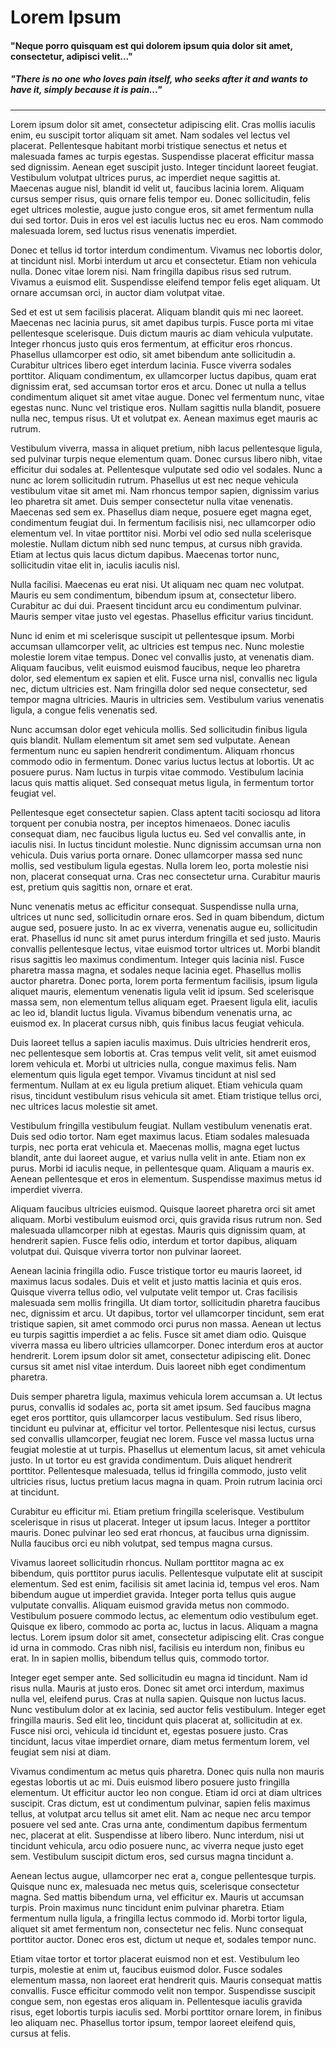# Lorem Ipsum

#### "Neque porro quisquam est qui dolorem ipsum quia dolor sit amet, consectetur, adipisci velit..."

##### "There is no one who loves pain itself, who seeks after it and wants to have it, simply because it is pain..."

------

Lorem ipsum dolor sit amet, consectetur adipiscing elit. Cras mollis iaculis enim, eu suscipit tortor aliquam sit amet. Nam sodales vel lectus vel placerat. Pellentesque habitant morbi tristique senectus et netus et malesuada fames ac turpis egestas. Suspendisse placerat efficitur massa sed dignissim. Aenean eget suscipit justo. Integer tincidunt laoreet feugiat. Vestibulum volutpat ultrices purus, ac imperdiet neque sagittis at. Maecenas augue nisl, blandit id velit ut, faucibus lacinia lorem. Aliquam cursus semper risus, quis ornare felis tempor eu. Donec sollicitudin, felis eget ultrices molestie, augue justo congue eros, sit amet fermentum nulla dui sed tortor. Duis in eros vel est iaculis luctus nec eu eros. Nam commodo malesuada lorem, sed luctus risus venenatis imperdiet.

Donec et tellus id tortor interdum condimentum. Vivamus nec lobortis dolor, at tincidunt nisl. Morbi interdum ut arcu et consectetur. Etiam non vehicula nulla. Donec vitae lorem nisi. Nam fringilla dapibus risus sed rutrum. Vivamus a euismod elit. Suspendisse eleifend tempor felis eget aliquam. Ut ornare accumsan orci, in auctor diam volutpat vitae.

Sed et est ut sem facilisis placerat. Aliquam blandit quis mi nec laoreet. Maecenas nec lacinia purus, sit amet dapibus turpis. Fusce porta mi vitae pellentesque scelerisque. Duis dictum mauris ac diam vehicula vulputate. Integer rhoncus justo quis eros fermentum, at efficitur eros rhoncus. Phasellus ullamcorper est odio, sit amet bibendum ante sollicitudin a. Curabitur ultrices libero eget interdum lacinia. Fusce viverra sodales porttitor. Aliquam condimentum, ex ullamcorper luctus dapibus, quam erat dignissim erat, sed accumsan tortor eros et arcu. Donec ut nulla a tellus condimentum aliquet sit amet vitae augue. Donec vel fermentum nunc, vitae egestas nunc. Nunc vel tristique eros. Nullam sagittis nulla blandit, posuere nulla nec, tempus risus. Ut et volutpat ex. Aenean maximus eget mauris ac rutrum.

Vestibulum viverra, massa in aliquet pretium, nibh lacus pellentesque ligula, sed pulvinar turpis neque elementum quam. Donec cursus libero nibh, vitae efficitur dui sodales at. Pellentesque vulputate sed odio vel sodales. Nunc a nunc ac lorem sollicitudin rutrum. Phasellus ut est nec neque vehicula vestibulum vitae sit amet mi. Nam rhoncus tempor sapien, dignissim varius leo pharetra sit amet. Duis semper consectetur nulla vitae venenatis. Maecenas sed sem ex. Phasellus diam neque, posuere eget magna eget, condimentum feugiat dui. In fermentum facilisis nisi, nec ullamcorper odio elementum vel. In vitae porttitor nisi. Morbi vel odio sed nulla scelerisque molestie. Nullam dictum nibh sed nunc tempus, at cursus nibh gravida. Etiam at lectus quis lacus dictum dapibus. Maecenas tortor nunc, sollicitudin vitae elit in, iaculis iaculis nisl.

Nulla facilisi. Maecenas eu erat nisi. Ut aliquam nec quam nec volutpat. Mauris eu sem condimentum, bibendum ipsum at, consectetur libero. Curabitur ac dui dui. Praesent tincidunt arcu eu condimentum pulvinar. Mauris semper vitae justo vel egestas. Phasellus efficitur varius tincidunt.

Nunc id enim et mi scelerisque suscipit ut pellentesque ipsum. Morbi accumsan ullamcorper velit, ac ultricies est tempus nec. Nunc molestie molestie lorem vitae tempus. Donec vel convallis justo, at venenatis diam. Aliquam faucibus, velit euismod euismod faucibus, neque leo pharetra dolor, sed elementum ex sapien et elit. Fusce urna nisl, convallis nec ligula nec, dictum ultricies est. Nam fringilla dolor sed neque consectetur, sed tempor magna ultricies. Mauris in ultricies sem. Vestibulum varius venenatis ligula, a congue felis venenatis sed.

Nunc accumsan dolor eget vehicula mollis. Sed sollicitudin finibus ligula quis blandit. Nullam elementum sit amet sem sed vulputate. Aenean fermentum nunc eu sapien hendrerit condimentum. Aliquam rhoncus commodo odio in fermentum. Donec varius luctus lectus at lobortis. Ut ac posuere purus. Nam luctus in turpis vitae commodo. Vestibulum lacinia lacus quis mattis aliquet. Sed consequat metus ligula, in fermentum tortor feugiat vel.

Pellentesque eget consectetur sapien. Class aptent taciti sociosqu ad litora torquent per conubia nostra, per inceptos himenaeos. Donec iaculis consequat diam, nec faucibus ligula luctus eu. Sed vel convallis ante, in iaculis nisi. In luctus tincidunt molestie. Nunc dignissim accumsan urna non vehicula. Duis varius porta ornare. Donec ullamcorper massa sed nunc mollis, sed vestibulum ligula egestas. Nulla lorem leo, porta molestie nisi non, placerat consequat urna. Cras nec consectetur urna. Curabitur mauris est, pretium quis sagittis non, ornare et erat.

Nunc venenatis metus ac efficitur consequat. Suspendisse nulla urna, ultrices ut nunc sed, sollicitudin ornare eros. Sed in quam bibendum, dictum augue sed, posuere justo. In ac ex viverra, venenatis augue eu, sollicitudin erat. Phasellus id nunc sit amet purus interdum fringilla et sed justo. Mauris convallis pellentesque lectus, vitae euismod tortor ultrices ut. Morbi blandit risus sagittis leo maximus condimentum. Integer quis lacinia nisl. Fusce pharetra massa magna, et sodales neque lacinia eget. Phasellus mollis auctor pharetra. Donec porta, lorem porta fermentum facilisis, ipsum ligula aliquet mauris, elementum venenatis ligula velit id ipsum. Sed scelerisque massa sem, non elementum tellus aliquam eget. Praesent ligula elit, iaculis ac leo id, blandit luctus ligula. Vivamus bibendum venenatis urna, ac euismod ex. In placerat cursus nibh, quis finibus lacus feugiat vehicula.

Duis laoreet tellus a sapien iaculis maximus. Duis ultricies hendrerit eros, nec pellentesque sem lobortis at. Cras tempus velit velit, sit amet euismod lorem vehicula et. Morbi ut ultricies nulla, congue maximus felis. Nam elementum quis ligula eget tempor. Vivamus tincidunt at nisl sed fermentum. Nullam at ex eu ligula pretium aliquet. Etiam vehicula quam risus, tincidunt vestibulum risus vehicula sit amet. Etiam tristique tellus orci, nec ultrices lacus molestie sit amet.

Vestibulum fringilla vestibulum feugiat. Nullam vestibulum venenatis erat. Duis sed odio tortor. Nam eget maximus lacus. Etiam sodales malesuada turpis, nec porta erat vehicula et. Maecenas mollis, magna eget luctus blandit, ante dui laoreet augue, et varius nulla velit in ante. Etiam non ex purus. Morbi id iaculis neque, in pellentesque quam. Aliquam a mauris ex. Aenean pellentesque et eros in elementum. Suspendisse maximus metus id imperdiet viverra.

Aliquam faucibus ultricies euismod. Quisque laoreet pharetra orci sit amet aliquam. Morbi vestibulum euismod orci, quis gravida risus rutrum non. Sed malesuada ullamcorper nibh at egestas. Mauris quis dignissim quam, at hendrerit sapien. Fusce felis odio, interdum et tortor dapibus, aliquam volutpat dui. Quisque viverra tortor non pulvinar laoreet.

Aenean lacinia fringilla odio. Fusce tristique tortor eu mauris laoreet, id maximus lacus sodales. Duis et velit et justo mattis lacinia et quis eros. Quisque viverra tellus odio, vel vulputate velit tempor ut. Cras facilisis malesuada sem mollis fringilla. Ut diam tortor, sollicitudin pharetra faucibus nec, dignissim et arcu. Ut dapibus, tortor vel ullamcorper tincidunt, sem erat tristique sapien, sit amet commodo orci purus non massa. Aenean ut lectus eu turpis sagittis imperdiet a ac felis. Fusce sit amet diam odio. Quisque viverra massa eu libero ultricies ullamcorper. Donec interdum eros at auctor hendrerit. Lorem ipsum dolor sit amet, consectetur adipiscing elit. Donec cursus sit amet nisl vitae interdum. Duis laoreet nibh eget condimentum pharetra.

Duis semper pharetra ligula, maximus vehicula lorem accumsan a. Ut lectus purus, convallis id sodales ac, porta sit amet ipsum. Sed faucibus magna eget eros porttitor, quis ullamcorper lacus vestibulum. Sed risus libero, tincidunt eu pulvinar at, efficitur vel tortor. Pellentesque nisi lectus, cursus sed convallis ullamcorper, feugiat nec lorem. Fusce vel massa luctus urna feugiat molestie at ut turpis. Phasellus ut elementum lacus, sit amet vehicula justo. In ut tortor eu est gravida condimentum. Duis aliquet hendrerit porttitor. Pellentesque malesuada, tellus id fringilla commodo, justo velit ultricies risus, luctus pretium lacus magna in quam. Proin rutrum lacinia orci at tincidunt.

Curabitur eu efficitur mi. Etiam pretium fringilla scelerisque. Vestibulum scelerisque in risus ut placerat. Integer ut ipsum lacus. Integer a porttitor mauris. Donec pulvinar leo sed erat rhoncus, at faucibus urna dignissim. Nulla faucibus orci eu nibh volutpat, sed tempus magna cursus.

Vivamus laoreet sollicitudin rhoncus. Nullam porttitor magna ac ex bibendum, quis porttitor purus iaculis. Pellentesque vulputate elit at suscipit elementum. Sed est enim, facilisis sit amet lacinia id, tempus vel eros. Nam bibendum augue ut imperdiet gravida. Integer porta tellus quis augue vulputate convallis. Aliquam euismod gravida metus non commodo. Vestibulum posuere commodo lectus, ac elementum odio vestibulum eget. Quisque ex libero, commodo ac porta ac, luctus in lacus. Aliquam a magna lectus. Lorem ipsum dolor sit amet, consectetur adipiscing elit. Cras congue id urna in commodo. Cras nibh nisl, facilisis eu interdum non, finibus eu erat. In in sapien mollis, bibendum tellus quis, commodo tortor.

Integer eget semper ante. Sed sollicitudin eu magna id tincidunt. Nam id risus nulla. Mauris at justo eros. Donec sit amet orci interdum, maximus nulla vel, eleifend purus. Cras at nulla sapien. Quisque non luctus lacus. Nunc vestibulum dolor at ex lacinia, sed auctor felis vestibulum. Integer eget fringilla mauris. Sed elit leo, tincidunt quis placerat at, sollicitudin at ex. Fusce nisi orci, vehicula id tincidunt et, egestas posuere justo. Cras tincidunt, lacus vitae imperdiet ornare, diam metus fermentum lorem, vel feugiat sem nisi at diam.

Vivamus condimentum ac metus quis pharetra. Donec quis nulla non mauris egestas lobortis ut ac mi. Duis euismod libero posuere justo fringilla elementum. Ut efficitur auctor leo non congue. Etiam id orci at diam ultrices suscipit. Cras dictum, est ut condimentum pulvinar, sapien felis maximus tellus, at volutpat arcu tellus sit amet elit. Nam ac neque nec arcu tempor posuere vel sed ante. Cras urna ante, condimentum dapibus fermentum nec, placerat at elit. Suspendisse at libero libero. Nunc interdum, nisi ut tincidunt vehicula, arcu odio posuere nunc, ac viverra neque justo eget sem. Vestibulum suscipit dictum eros, sed cursus magna tincidunt a.

Aenean lectus augue, ullamcorper nec erat a, congue pellentesque turpis. Quisque nunc ex, malesuada nec metus quis, scelerisque consectetur magna. Sed mattis bibendum urna, vel efficitur ex. Mauris ut accumsan turpis. Proin maximus nunc tincidunt enim pulvinar pharetra. Etiam fermentum nulla ligula, a fringilla lectus commodo id. Morbi tortor ligula, aliquet sit amet fermentum non, consectetur nec felis. Nunc consequat porttitor auctor. Donec eros est, dictum ut neque et, sodales tempor nunc.

Etiam vitae tortor et tortor placerat euismod non et est. Vestibulum leo turpis, molestie at enim ut, faucibus euismod dolor. Fusce sodales elementum massa, non laoreet erat hendrerit quis. Mauris consequat mattis convallis. Fusce efficitur commodo velit non tempor. Suspendisse suscipit congue sem, non egestas eros aliquam in. Pellentesque iaculis gravida risus, eget lobortis turpis iaculis sed. Morbi porttitor ornare lorem, in finibus leo aliquam nec. Phasellus tortor ipsum, tempor laoreet eleifend quis, cursus at felis.